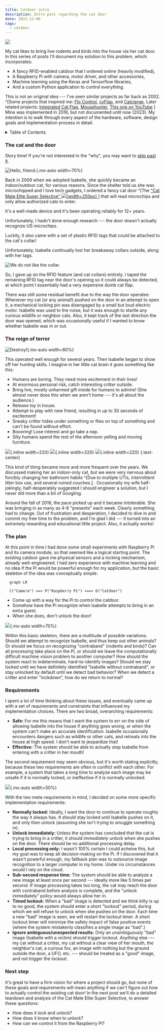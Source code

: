 ```yaml
---
title: Catdoor intro
description: Intro post regarding the cat door
date: 2022-12-06
tags:
  - catdoor
---
```


![](/static/img/isa_hide1.jpg)

My cat likes to bring live rodents and birds into the house via her cat door.  In this series of posts I'll document my solution to this problem, which incorporates:

  - A fancy RFID-enabled catdoor that I ordered online (heavily modified),
  - A Raspberry Pi with camera, motor driver, and other accessories,
  - Machine learning using the Keras and Tensorflow libraries,
  - And a custom Python application to control everything.

This is not an original idea --- I've seen similar projects as far back as 2002.
^[Some projects that inspired me:
[Flo Control](https://web.archive.org/web/20111011164131/http://www.quantumpicture.com/Flo_Control/flo_control.htm),
[cvFlap](https://lmb.informatik.uni-freiburg.de/people/ronneber/cvflap/), and
[Catcierge](https://joakimsoderberg.github.io/catcierge/).  Later related projects: 
[Integrated Cat Flap](https://forums.raspberrypi.com/viewtopic.php?t=172114&sid=8740cc9928121be139dc8f4320d24792),
[Mousehunter](https://towardsdatascience.com/keep-your-home-mouse-free-with-an-ai-powered-cat-flap-a67c686ce394),
[This one on YouTube](https://www.youtube.com/watch?v=1A-Nf3QIJjM&t=2s&ab_channel=IgniteSeattle)
]
Mine was implemented in 2016, but not documented until now (2023).  My intention
is to walk through every aspect of the hardware, software, design goals and
implementation process in detail.

<details>

  <summary>Table of Contents</summary>

  [[TOC]]

</details>

### The cat and the door

Story time!  If you're not interested in the "why", you may want to
[skip past it](#the-plan).

![Hello, friend.](/static/img/isa_hunt1.jpg){.mx-auto width=70%}

Back in 2009 when we adopted Isabelle, she quickly became an indoor/outdoor cat,
for various reasons.
Since the shelter told us she was microchipped and I love tech gadgets, I
ordered a fancy cat door
^[The ["Cat Mate Elite Super Selective" ![](/static/img/catdoor-product-front.webp){width=250px} ](https://closerpets.com/collections/cat-flaps/products/elite-microchip-flap-timer-control)]
that will read microchips and only allow authorized cats to enter.

It's a well-made device and it's been operating reliably for 12+ years.

Unfortunately, I hadn't done enough research --- the door doesn't actually
recognize US microchips.

Luckily, it also came with a set of plastic RFID tags
that could be attached to the cat's collar!

Unfortunately, Isabelle 
continually lost her breakaway collars outside, along with her tags.

![We do not like the collar.](/static/img/isa_collar3.jpg)

So, I gave up on the RFID feature (and cat collars) entirely.  I taped the remaining RFID tag near
the door's opening so it could always be detected, at which point I essentially had
a very expensive dumb cat flap.

There was still some
residual benefit due to the way the door operates:  Whenever my cat (or any
animal!) pushed on the door in an attempt to open it, a mechanical locking pin
was disengaged by a small but loud electric motor.  Isabelle was used to the noise,
but it was enough to startle any curious wildlife or neighbor cats.
Also, it kept track of the last direction the door was
opened, which was occasionally useful if I wanted to know whether Isabelle was in or
out.

### The reign of terror

![Destroy!](/static/img/isa_hunt2.jpg){.mx-auto width=80%}

This operated well enough for several years.  Then Isabelle began to show off her
hunting skills. I imagine in her little cat brain it goes something like this:

* Humans are boring.  They need more excitement in their lives!
* At enormous personal risk, catch interesting critter outside.
* Bring live, mostly unharmed gift inside for humans to admire! (She almost never does this when we aren't home --- it's all about the audience.)
* Release toy in house.
* Attempt to play with new friend, resulting in up to 30 seconds of excitement!
* Sneaky critter hides under something or flies on top of something and can't be found without effort.
* Boooring! Lose interest and go take a nap.
* Silly humans spend the rest of the afternoon yelling and moving furniture.

![](/static/img/chipmunk2.jpg){.inline width=220}
![](/static/img/gecko1.jpg){.inline width=220}
![](/static/img/mouse1.jpg){.inline width=220}
{.text-center}

This kind of thing became more and more frequent over the years. We discussed making
her an indoor-only cat, but we were very nervous about forcibly changing her bathroom
habits ^[Due to multiple UTIs, intermittent litter box use, and several ruined couches.]
. Occasionally my wife half-jokingly, half-desperately suggested I should
engineer a solution, but I never did more than a bit of Googling.

Around the fall of 2016, the pace picked up and it became intolerable.  She was
bringing in as many as 4-6 "presents" each week. Clearly something had to change.
Out of frustration and desperation, I decided to dive in and commit my free time
to the problem, and I'm glad I did --- it turned into an extremely rewarding and
educational little project.  Also, it actually works!

### The plan

At this point in time I had done some small experiments with Raspberry Pi and its
camera module, so that seemed like a logical starting point.  The existing
catdoor gave me physical sensors and a locking mechanism, already well-engineered.
I had zero experience with machine learning and no idea if the Pi would be powerful
enough for my application, but the basic skeleton of the idea was conceptually
simple:

```mermaid
  graph LR

  C("Camera") ==> P("Raspberry Pi") <==> D("Catdoor")
```

* Come up with a way for the Pi to control the catdoor.
* Somehow have the Pi recognize when Isabelle attempts to bring in an extra guest.
* When she does, don't unlock the door!

![](/static/img/isa_face5.jpg){.mx-auto width=70%}

Within this basic skeleton, there are a multitude of possible variations.
Should we attempt to recognize Isabelle, and thus keep out other animals?
Or should we focus on recognizing "contraband" (rodents and birds)?
Can all processing take place on the Pi, or should we leave the computationally
difficult machine vision problem to another computer?  How should the system react
to indeterminate, hard-to-identify images?  Should we stay locked until we have
definitely identified "Isabelle without contraband", or stay unlocked by default
until we detect bad behavior?  When we detect a critter and enter "lockdown", how
do we return to normal?

### Requirements

I spent a lot of time thinking about these issues, and eventually came up with
a set of requirements and constraints that influenced my implementation choices.
There are two broad, overarching requirements:

* **Safe:**  For me this means that I want the system to err on the side of
allowing Isabelle into the house if anything goes wrong, or when
the system can't make an accurate identification.  Isabelle occasionally encounters
dangers such as wildlife or other cats, and retreats into the house at high speed.  I
don't want to jeopardize that!
* **Effective:**  The system should be able to actually stop Isabelle from entering
with a critter in her mouth!

The second requirement may seem obvious, but it's worth stating explicitly, because
these two requirements are often in conflict with each other.
For example, a system that takes a long time to
analyze each image may be unsafe if it is normally locked, or ineffective if it is
normally unlocked.

![](/static/img/isa_box1.jpg){.mx-auto width=50%}

With the two meta-requirements in mind, I decided on some more specific
implementation requirements:

* **Normally locked:**  Ideally, I want the door to continue to operate roughly
the way it always has.  It should stay locked until Isabelle pushes on it, and only
then unlock (assuming she isn't trying to smuggle something in).
* **Unlock immediately:**  Unless the system has concluded that the cat is
trying to bring in a critter, it should *immediately* unlock when she pushes on the
door.  There should be no additional processing delay.
* **Local processing only:**  I wasn't 100% certain I could acheive this, but my goal
was to keep all decision-making on the Pi.  If I discovered that it wasn't powerful
enough, my fallback plan was to outsource image recognition to a larger computer in
my home.  Under no circumstances would I rely on the cloud.
* **Sub-second response time:**  The system should be able to analyze a new image at
least once per second --- ideally more like 5 times per second.  If image processing
takes too long, the cat may reach the door with contraband before analysis is
complete, and the "unlock immediately" policy would always allow her in.
* **Timed lockout:**  When a "bad" image is detected and we think kitty is up to no
good, the system should enter a short "lockout" period, during which we will refuse
to unlock when she pushes on the door.  Each time a new "bad" image is seen, we will
restart the lockout timer.  A short lockout timer will minimize the safety impact of false
positive events (where the system mistakenly classifies a single image as "bad".)
* **Ignore ambiguous/unexpected results:**  Only an unambiguously "bad" image
(Isabelle with a victim) should trigger
lockout.  *Anything* else --- my cat without a critter, my cat without a clear view
of her mouth, the neighbor's cat, a curious fox, an image with nothing but the
ground outside the door, a UFO, etc. --- should be treated as a "good" image, and
not trigger the lockout.

### Next step

It's great to have a firm vision for where a project should go, but none of these
goals and requirements will mean anything if we can't figure out how to actually
control the existing cat door!  In the next post we'll do a detailed teardown and
analysis of the Cat Mate Elite Super Selective, to answer these questions:

- How does it lock and unlock?
- How does it know when to unlock?
- How can we control it from the Raspberry Pi?
